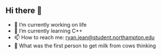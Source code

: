 ## Hi there 👋

- 🔭 I’m currently working on life
- 🌱 I’m currently learning C++
- 📫 How to reach me: ryan.jean@student.northampton.edu
- 🐄 What was the first person to get milk from cows thinking
